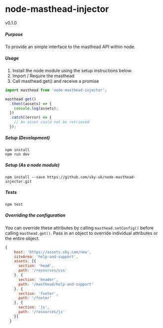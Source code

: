 # node-masthead-injector

v0.1.0

##### Purpose

To provide an simple interface to the masthead API within node.

##### Usage

1) Install the node module using the setup instructions below.
2) Import / Require the masthead
3) Call masthead.get() and receive a promise
```javascript
import masthead from 'node-masthead-injector';

masthead.get()
  .then((assets) => {
    console.log(assets);
  })
  .catch((error) => {
    // An asset could not be retrieved
  });
```

#####  Setup (Development)

`npm install`  \
`npm run dev`

##### Setup (As a node module)

`npm install --save https://github.com/sky-uk/node-masthead-injector.git`

##### Tests

`npm test`

##### Overriding the configuration

You can override these attributes by calling `masthead.setConfig()` before calling `masthead.get()`. Pass in an object to override individual attributes or the entire object.
```javascript
{
    host: 'https://assets.sky.com/new',
    siteArea: 'help-and-support',
    assets: [{
      section: 'head',
      path: '/resources/css'
    }, {
      section: 'header',
      path: '/masthead/help-and-support'
    }, {
      section: 'footer',
      path: '/footer'
    }, {
      section: 'js',
      path: '/resources/js'
    }]
  }
  ```
